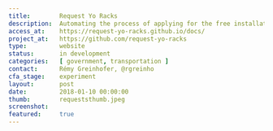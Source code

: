 ```yaml
---
title:        Request Yo Racks
description:  Automating the process of applying for the free installation of bike corrals on the right of way/parking spot close to businesses.
access_at:    https://request-yo-racks.github.io/docs/
project_at:   https://github.com/request-yo-racks
type:         website
status:       in development
categories:   [ government, transportation ]
contact:      Rémy Greinhofer, @rgreinho
cfa_stage:    experiment
layout:       post
date:         2018-01-10 00:00:00
thumb:        requeststhumb.jpeg
screenshot:   
featured:     true
---
```

